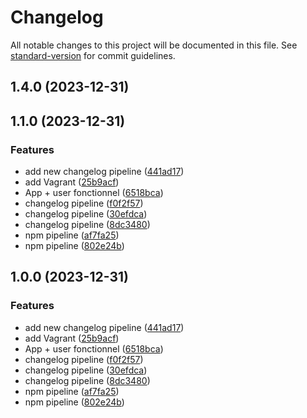 # Changelog

All notable changes to this project will be documented in this file. See [standard-version](https://github.com/conventional-changelog/standard-version) for commit guidelines.

## 1.4.0 (2023-12-31)

## 1.1.0 (2023-12-31)


### Features

* add new changelog pipeline ([441ad17](https://github.com/jonathan971/heyy/commit/441ad1728a4576dc24dade0adaf7ef6369f95991))
* add Vagrant ([25b9acf](https://github.com/jonathan971/heyy/commit/25b9acf8cbeaba382f3d8720a03eb65ca5a07ed9))
* App + user fonctionnel ([6518bca](https://github.com/jonathan971/heyy/commit/6518bca66456faa555ddf38b77ab12881b9eef0f))
* changelog pipeline ([f0f2f57](https://github.com/jonathan971/heyy/commit/f0f2f57dca772cfe287adb8f7c6945d2663f63a2))
* changelog pipeline ([30efdca](https://github.com/jonathan971/heyy/commit/30efdca34508adb243c1ed367bd16d87ef52fa14))
* changelog pipeline ([8dc3480](https://github.com/jonathan971/heyy/commit/8dc34809bdf38ffeadbaa74b60042a00ba944b7e))
* npm pipeline ([af7fa25](https://github.com/jonathan971/heyy/commit/af7fa256d86e3e79aa2813e81d60791b6567b36c))
* npm pipeline ([802e24b](https://github.com/jonathan971/heyy/commit/802e24b29b9244f738fab70e0fd30115eb6f99f3))

## 1.0.0 (2023-12-31)


### Features

* add new changelog pipeline ([441ad17](https://github.com/jonathan971/heyy/commit/441ad1728a4576dc24dade0adaf7ef6369f95991))
* add Vagrant ([25b9acf](https://github.com/jonathan971/heyy/commit/25b9acf8cbeaba382f3d8720a03eb65ca5a07ed9))
* App + user fonctionnel ([6518bca](https://github.com/jonathan971/heyy/commit/6518bca66456faa555ddf38b77ab12881b9eef0f))
* changelog pipeline ([f0f2f57](https://github.com/jonathan971/heyy/commit/f0f2f57dca772cfe287adb8f7c6945d2663f63a2))
* changelog pipeline ([30efdca](https://github.com/jonathan971/heyy/commit/30efdca34508adb243c1ed367bd16d87ef52fa14))
* changelog pipeline ([8dc3480](https://github.com/jonathan971/heyy/commit/8dc34809bdf38ffeadbaa74b60042a00ba944b7e))
* npm pipeline ([af7fa25](https://github.com/jonathan971/heyy/commit/af7fa256d86e3e79aa2813e81d60791b6567b36c))
* npm pipeline ([802e24b](https://github.com/jonathan971/heyy/commit/802e24b29b9244f738fab70e0fd30115eb6f99f3))
